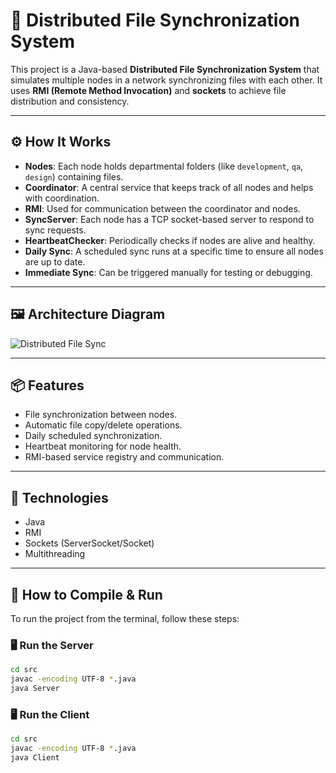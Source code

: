# 📁 Distributed File Synchronization System

This project is a Java-based **Distributed File Synchronization System** that simulates multiple nodes in a network synchronizing files with each other. It uses **RMI (Remote Method Invocation)** and **sockets** to achieve file distribution and consistency.

---

## ⚙️ How It Works

- **Nodes**: Each node holds departmental folders (like `development`, `qa`, `design`) containing files.
- **Coordinator**: A central service that keeps track of all nodes and helps with coordination.
- **RMI**: Used for communication between the coordinator and nodes.
- **SyncServer**: Each node has a TCP socket-based server to respond to sync requests.
- **HeartbeatChecker**: Periodically checks if nodes are alive and healthy.
- **Daily Sync**: A scheduled sync runs at a specific time to ensure all nodes are up to date.
- **Immediate Sync**: Can be triggered manually for testing or debugging.

---

## 🖼️ Architecture Diagram

![Distributed File Sync](A_presentation_slide_titled_"Distributed_File_Sync.png")

---

## 📦 Features

- File synchronization between nodes.
- Automatic file copy/delete operations.
- Daily scheduled synchronization.
- Heartbeat monitoring for node health.
- RMI-based service registry and communication.

---

## 📁 Technologies

- Java
- RMI
- Sockets (ServerSocket/Socket)
- Multithreading

---

## 🧪 How to Compile & Run

To run the project from the terminal, follow these steps:

### 🖥️ Run the Server

```bash
cd src
javac -encoding UTF-8 *.java
java Server
```
### 🖥️ Run the Client

```bash
cd src
javac -encoding UTF-8 *.java
java Client
